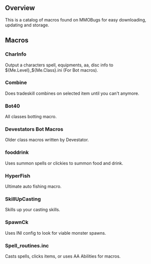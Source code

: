 ## Overview
This is a catalog of macros found on MMOBugs for easy downloading, updating and storage. 

## Macros

### CharInfo
Output a characters spell, equipments, aa, disc info to ${Me.Level}_${Me.Class}.ini (For Bot macros).

### Combine
Does tradeskill combines on selected item until you can't anymore.

### Bot40
All classes botting macro.

### Devestators Bot Macros
Older class macros written by Devestator.

### fooddrink
Uses summon spells or clickies to summon food and drink.

### HyperFish
Ultimate auto fishing macro.

### SkillUpCasting
Skills up your casting skills.

### SpawnCk
Uses INI config to look for viable monster spawns.

### Spell_routines.inc
Casts spells, clicks items, or uses AA Abilities for macros.

